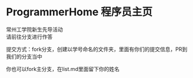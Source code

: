 # ProgrammerHome  程序员主页
常州工学院新生先导活动  
请前往分支进行作答

提交方式：fork分支，创建以学号命名的文件夹，里面有你们的提交信息，PR到我们的分支当中

你也可以fork主分支，在list.md里面留下你的姓名

